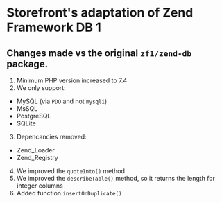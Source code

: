 # Storefront's adaptation of Zend Framework DB 1
## Changes made vs the original `zf1/zend-db` package.
1. Minimum PHP version increased to 7.4
2. We only support:
  - MySQL (via `PDO` and not `mysqli`)
  - MsSQL
  - PostgreSQL
  - SQLite
3. Depencancies removed:
  - Zend_Loader
  - Zend_Registry
4. We improved the `quoteInto()` method
5. We improved the `describeTable()` method, so it returns the length for integer columns
6. Added function `insertOnDuplicate()`